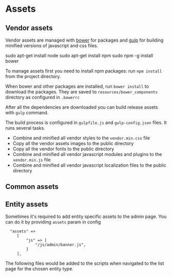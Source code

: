 # Assets

## Vendor assets

Vendor assets are managed with [bower](!http://bower.io/) for packages and [gulp](!http://gulpjs.com/) for building minified versions of javascript and css files.

sudo apt-get install node
sudo apt-get install npm
sudo npm -g install bower

To manage assets first you need to install npm packages: run  `npm install` from the project directory.

When bower and other packages are installed, run `bower install` to download the packages. They are saved to `resources/bower_components` directory as configured in `.bowerrc`

After all the dependencies are downloaded you can build release assets with `gulp` command.

The build process is configured in `gulpfile.js` and `gulp-config.json` files. It runs several tasks.

- Combine  and minified all vendor styles to the `vendor.min.css` file
- Copy all the vendor assets images to the public directory
- Copy all the vendor fonts to the public directory
- Combine  and minified all vendor javascript modules and plugins to the `vendor.min.js` file
- Combine  and minified all vendor javascript localization files to the public directory


## Common assets


## Entity assets

Sometimes it's required to add entity specific assets to the admin page.
You can do it by providing  `assets` param in config
```
  "assets" =>
     [
         "js" => [
             "/js/admin/banner.js",
         ]
     ],
```
The following files would be added to the scripts when navigated to the list page for the chosen entity type.      

